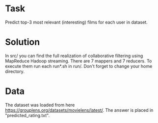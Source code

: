 # Task
  Predict top-3 most relevant (interesting) films for each user in dataset.
# Solution
  In src/ you can find the full realization of collaborative filtering using MapReduce Hadoop streaming.
  There are 7 mappers and 7 reducers.
  To execute them run each run*.sh in run/. Don't forget to change your home directory.
# Data
  The dataset was loaded from here https://grouplens.org/datasets/movielens/latest/.
  The answer is placed in "predicted_rating.txt".
